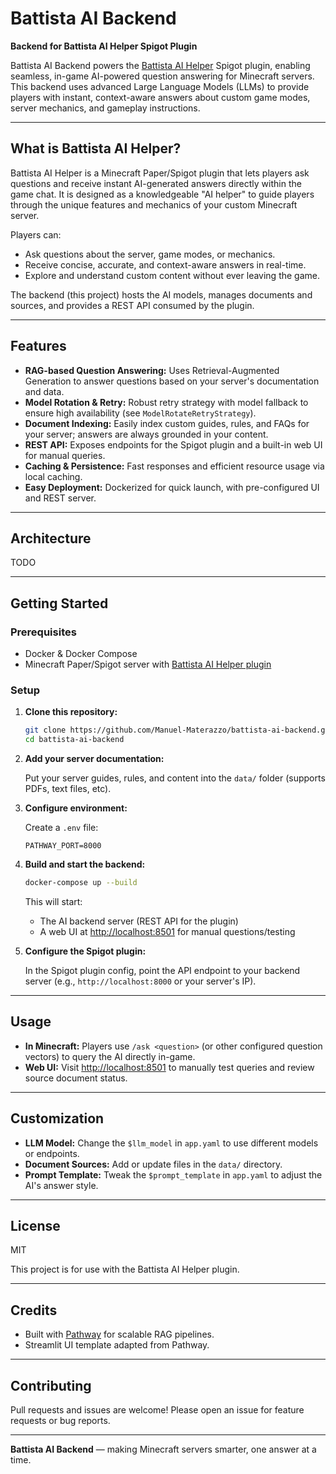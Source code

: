 # Battista AI Backend

**Backend for Battista AI Helper Spigot Plugin**

Battista AI Backend powers the [Battista AI Helper](https://github.com/Manuel-Materazzo/battista-ai-spigot) Spigot plugin, enabling seamless, in-game AI-powered question answering for Minecraft servers. This backend uses advanced Large Language Models (LLMs) to provide players with instant, context-aware answers about custom game modes, server mechanics, and gameplay instructions.

---

## What is Battista AI Helper?

Battista AI Helper is a Minecraft Paper/Spigot plugin that lets players ask questions and receive instant AI-generated answers directly within the game chat. It is designed as a knowledgeable "AI helper" to guide players through the unique features and mechanics of your custom Minecraft server.

Players can:
- Ask questions about the server, game modes, or mechanics.
- Receive concise, accurate, and context-aware answers in real-time.
- Explore and understand custom content without ever leaving the game.

The backend (this project) hosts the AI models, manages documents and sources, and provides a REST API consumed by the plugin.

---

## Features

- **RAG-based Question Answering:** Uses Retrieval-Augmented Generation to answer questions based on your server's documentation and data.
- **Model Rotation & Retry:** Robust retry strategy with model fallback to ensure high availability (see `ModelRotateRetryStrategy`).
- **Document Indexing:** Easily index custom guides, rules, and FAQs for your server; answers are always grounded in your content.
- **REST API:** Exposes endpoints for the Spigot plugin and a built-in web UI for manual queries.
- **Caching & Persistence:** Fast responses and efficient resource usage via local caching.
- **Easy Deployment:** Dockerized for quick launch, with pre-configured UI and REST server.

---

## Architecture

TODO

---

## Getting Started

### Prerequisites

- Docker & Docker Compose
- Minecraft Paper/Spigot server with [Battista AI Helper plugin](https://github.com/Manuel-Materazzo/battista-ai-spigot)

### Setup

1. **Clone this repository:**

   ```sh
   git clone https://github.com/Manuel-Materazzo/battista-ai-backend.git
   cd battista-ai-backend
   ```

2. **Add your server documentation:**

   Put your server guides, rules, and content into the `data/` folder (supports PDFs, text files, etc).

3. **Configure environment:**

   Create a `.env` file:

   ```
   PATHWAY_PORT=8000
   ```

4. **Build and start the backend:**

   ```sh
   docker-compose up --build
   ```

   This will start:
   - The AI backend server (REST API for the plugin)
   - A web UI at [http://localhost:8501](http://localhost:8501) for manual questions/testing

5. **Configure the Spigot plugin:**

   In the Spigot plugin config, point the API endpoint to your backend server (e.g., `http://localhost:8000` or your server's IP).

---

## Usage

- **In Minecraft:** Players use `/ask <question>` (or other configured question vectors) to query the AI directly in-game.
- **Web UI:** Visit [http://localhost:8501](http://localhost:8501) to manually test queries and review source document status.

---

## Customization

- **LLM Model:** Change the `$llm_model` in `app.yaml` to use different models or endpoints.
- **Document Sources:** Add or update files in the `data/` directory.
- **Prompt Template:** Tweak the `$prompt_template` in `app.yaml` to adjust the AI's answer style.

---

## License

MIT

This project is for use with the Battista AI Helper plugin.

---

## Credits

- Built with [Pathway](https://pathway.com/) for scalable RAG pipelines.
- Streamlit UI template adapted from Pathway.

---

## Contributing

Pull requests and issues are welcome! Please open an issue for feature requests or bug reports.

---

**Battista AI Backend** — making Minecraft servers smarter, one answer at a time.